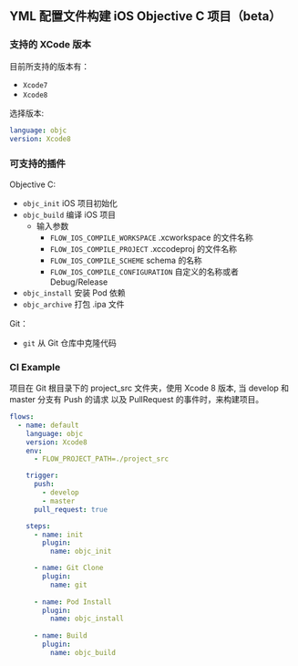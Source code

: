## YML 配置文件构建 iOS Objective C 项目（beta）

### 支持的 XCode 版本
目前所支持的版本有：

* `Xcode7`
* `Xcode8`


选择版本: 

```yaml
language: objc
version: Xcode8

```

### 可支持的插件

Objective C: 

* `objc_init` iOS 项目初始化
* `objc_build` 编译 iOS 项目
   - 输入参数 
		* `FLOW_IOS_COMPILE_WORKSPACE` .xcworkspace 的文件名称
		* `FLOW_IOS_COMPILE_PROJECT` .xccodeproj 的文件名称
		* `FLOW_IOS_COMPILE_SCHEME` schema 的名称
		* `FLOW_IOS_COMPILE_CONFIGURATION` 自定义的名称或者 Debug/Release
* `objc_install` 安装 Pod 依赖
* `objc_archive` 打包 .ipa 文件

Git：

* `git` 从 Git 仓库中克隆代码


### CI Example
项目在 Git 根目录下的 project_src 文件夹，使用 Xcode 8 版本, 当 develop 和 master 分支有 Push 的请求 以及 PullRequest 的事件时，来构建项目。

```yml
flows:
  - name: default
    language: objc
	version: Xcode8
	env:
	  - FLOW_PROJECT_PATH=./project_src

    trigger:
      push:
        - develop
        - master
      pull_request: true

    steps:
      - name: init
        plugin:
          name: objc_init

      - name: Git Clone
        plugin:
          name: git
          
      - name: Pod Install
        plugin:
          name: objc_install
          
      - name: Build
        plugin:
          name: objc_build
          
```